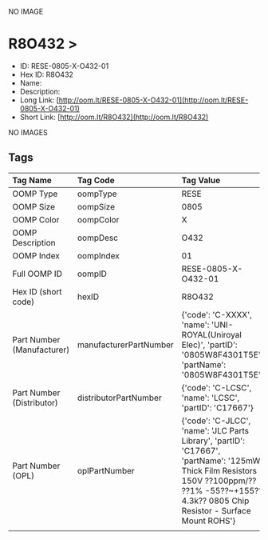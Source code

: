 


  
NO IMAGE  
# R8O432 > 

- ID: RESE-0805-X-O432-01
- Hex ID: R8O432
- Name: 
- Description: 
- Long Link: [http://oom.lt/RESE-0805-X-O432-01](http://oom.lt/RESE-0805-X-O432-01)
- Short Link: [http://oom.lt/R8O432](http://oom.lt/R8O432)
  
NO IMAGES  
## Tags
  

|Tag Name|Tag Code|Tag Value|
| :--- | :--- | :--- |
|OOMP Type|oompType|RESE|
|OOMP Size|oompSize|0805|
|OOMP Color|oompColor|X|
|OOMP Description|oompDesc|O432|
|OOMP Index|oompIndex|01|
|Full OOMP ID|oompID|RESE-0805-X-O432-01|
|Hex ID (short code)|hexID|R8O432|
|Part Number (Manufacturer)|manufacturerPartNumber|{'code': 'C-XXXX', 'name': 'UNI-ROYAL(Uniroyal Elec)', 'partID': '0805W8F4301T5E', 'partName': '0805W8F4301T5E'}|
|Part Number (Distributor)|distributorPartNumber|{'code': 'C-LCSC', 'name': 'LCSC', 'partID': 'C17667'}|
|Part Number (OPL)|oplPartNumber|{'code': 'C-JLCC', 'name': 'JLC Parts Library', 'partID': 'C17667', 'partName': '125mW Thick Film Resistors 150V ??100ppm/?? ??1% -55??~+155?? 4.3k?? 0805  Chip Resistor - Surface Mount ROHS'}|
||||
